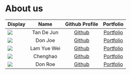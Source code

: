 # About us

Display | Name | Github Profile | Portfolio 
--------|:----:|:--------------:|:---------:
![](https://via.placeholder.com/100.png?text=Photo) | Tan De Jun | [Github](https://github.com/dejunnn) | [Portfolio](docs/team/johndoe.md)
![](https://via.placeholder.com/100.png?text=Photo) | Don Joe | [Github](https://github.com/) | [Portfolio](docs/team/johndoe.md)
![](https://via.placeholder.com/100.png?text=Photo) | Lam Yue Wei | [Github](https://github.com/lamyuewei) | [Portfolio](docs/team/johndoe.md)
![](https://via.placeholder.com/100.png?text=Photo) | Chenghao | [Github](https://github.com/DDzuikeai) | [Portfolio](docs/team/johndoe.md)
![](https://via.placeholder.com/100.png?text=Photo) | Don Roe | [Github](https://github.com/) | [Portfolio](docs/team/johndoe.md)
